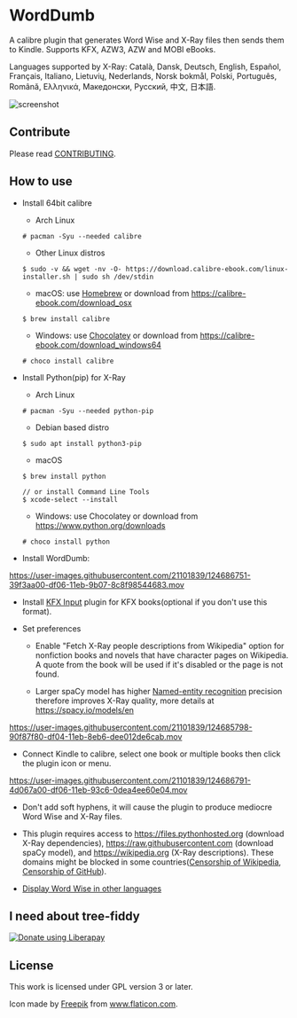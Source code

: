 # WordDumb

A calibre plugin that generates Word Wise and X-Ray files then sends them to Kindle. Supports KFX, AZW3, AZW and MOBI eBooks.

Languages supported by X-Ray: Català, Dansk, Deutsch, English, Español, Français, Italiano, Lietuvių, Nederlands, Norsk bokmål, Polski, Português, Română, Ελληνικά, Македонски, Русский, 中文, 日本語.

![screenshot](https://user-images.githubusercontent.com/21101839/130245435-b874f19a-7785-4093-9975-81596efc42bb.png)

## Contribute

Please read [CONTRIBUTING](./docs/CONTRIBUTING.md).

## How to use

- Install 64bit calibre

  - Arch Linux

  ```
  # pacman -Syu --needed calibre
  ```

  - Other Linux distros

  ```
  $ sudo -v && wget -nv -O- https://download.calibre-ebook.com/linux-installer.sh | sudo sh /dev/stdin
  ```

  - macOS: use [Homebrew](https://brew.sh) or download from https://calibre-ebook.com/download_osx

  ```
  $ brew install calibre
  ```

  - Windows: use [Chocolatey](https://chocolatey.org) or download from https://calibre-ebook.com/download_windows64

  ```
  # choco install calibre
  ```

- Install Python(pip) for X-Ray

  - Arch Linux

  ```
  # pacman -Syu --needed python-pip
  ```

  - Debian based distro

  ```
  $ sudo apt install python3-pip
  ```

  - macOS

  ```
  $ brew install python

  // or install Command Line Tools
  $ xcode-select --install
  ```

  - Windows: use Chocolatey or download from https://www.python.org/downloads

  ```
  # choco install python
  ```

- Install WordDumb:

https://user-images.githubusercontent.com/21101839/124686751-39f3aa00-df06-11eb-9b07-8c8f98544683.mov

- Install [KFX Input](https://www.mobileread.com/forums/showthread.php?t=291290) plugin for KFX books(optional if you don't use this format).

- Set preferences

    - Enable "Fetch X-Ray people descriptions from Wikipedia" option for nonfiction books and novels that have character pages on Wikipedia. A quote from the book will be used if it's disabled or the page is not found. 

    - Larger spaCy model has higher [Named-entity recognition](https://en.wikipedia.org/wiki/Named-entity_recognition) precision therefore improves X-Ray quality, more details at https://spacy.io/models/en

https://user-images.githubusercontent.com/21101839/124685798-90f87f80-df04-11eb-8eb6-dee012de6cab.mov

- Connect Kindle to calibre, select one book or multiple books then click the plugin icon or menu.

https://user-images.githubusercontent.com/21101839/124686791-4d067a00-df06-11eb-93c6-0dea4ee60e04.mov

- Don't add soft hyphens, it will cause the plugin to produce mediocre Word Wise and X-Ray files.

- This plugin requires access to https://files.pythonhosted.org (download X-Ray dependencies), https://raw.githubusercontent.com (download spaCy model), and https://wikipedia.org (X-Ray descriptions). These domains might be blocked in some countries([Censorship of Wikipedia](https://en.wikipedia.org/wiki/Censorship_of_Wikipedia), [Censorship of GitHub](https://en.wikipedia.org/wiki/Censorship_of_GitHub)).

- [Display Word Wise in other languages](./klld)

## I need about tree-fiddy

<a href="https://liberapay.com/xxyzz/donate"><img alt="Donate using Liberapay" src="https://liberapay.com/assets/widgets/donate.svg"></a>

## License

This work is licensed under GPL version 3 or later.

Icon made by <a href="https://www.flaticon.com/authors/freepik" title="Freepik">Freepik</a> from <a href="https://www.flaticon.com/" title="Flaticon">www.flaticon.com</a>.
